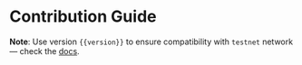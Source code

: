 <script setup>
  import { data } from '../../versions.data'
  const { version } = data
</script>

# Contribution Guide

**Note**: Use version `{{version}}` to ensure compatibility with `testnet` network — check the [docs](https://docs.fuel.network/guides/installation/#using-the-latest-toolchain).

